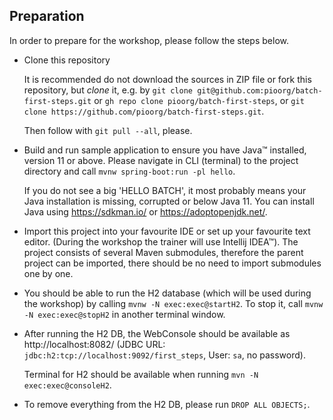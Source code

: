 ## Preparation
In order to prepare for the workshop, please follow the steps below.

* Clone this repository

  It is recommended do not download the sources in ZIP file or fork this repository, but *clone* it, e.g. by `git clone git@github.com:pioorg/batch-first-steps.git` or `gh repo clone pioorg/batch-first-steps`, or `git clone https://github.com/pioorg/batch-first-steps.git`.

  Then follow with `git pull --all`, please.

* Build and run sample application to ensure you have Java™ installed, version 11 or above. Please navigate in CLI (terminal) to the project directory and call `mvnw spring-boot:run -pl hello`.

  If you do not see a big 'HELLO BATCH', it most probably means your Java installation is missing, corrupted or below Java 11. You can install Java using https://sdkman.io/ or https://adoptopenjdk.net/.

* Import this project into your favourite IDE or set up your favourite text editor. (During the workshop the trainer will use Intellij IDEA™). The project consists of several Maven submodules, therefore the parent project can be imported, there should be no need to import submodules one by one. 

* You should be able to run the H2 database (which will be used during the workshop) by calling `mvnw -N exec:exec@startH2`. To stop it, call `mvnw -N exec:exec@stopH2` in another terminal window.

* After running the H2 DB, the WebConsole should be available as http://localhost:8082/ (JDBC URL: `jdbc:h2:tcp://localhost:9092/first_steps`, User: `sa`, no password).

  Terminal for H2 should be available when running `mvn -N exec:exec@consoleH2`.

* To remove everything from the H2 DB, please run `DROP ALL OBJECTS;`.